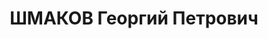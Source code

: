 ---
title: ШМАКОВ Георгий Петрович
description: 'род. 1892, г. Семипалатинск, прож. г. Иркутск, директор затона ВС речного
  пароходства, ср/тех, чл. ВКП(б), русский.

  Арест. 20.03.37 г. по ст. 58-1а, 9, 11. Осужд. ВК ВС СССР от 25.10.37 г. Расстрелян
  25.10.37 г.

  Реабилитирован 08.02.58 г.'
---